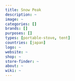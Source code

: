 ```yaml
---
title: Snow Peak
description: ~
image: ~
categories: []
brands: []
purposes: []
types: [portable-stove, tent]
countries: [japan]
logo: ~
website: ~
shop: ~
store-finder: ~
about: ~
wiki: ~
---
```

